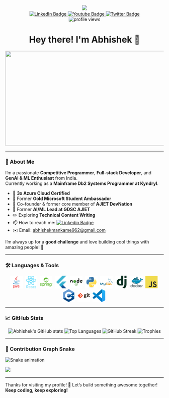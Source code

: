<div id="header" align="center">
  <img src="https://media.giphy.com/media/M9gbBd9nbDrOTu1Mqx/giphy.gif" width="100"/>
</div>

<div id="badges" align="center">
  <a href="https://www.linkedin.com/in/abhishek-mankame/">
    <img src="https://img.shields.io/badge/LinkedIn-blue?style=for-the-badge&logo=linkedin&logoColor=white" alt="LinkedIn Badge"/>
  </a>
  <a href="https://www.youtube.com/@AbhishekMankame">
    <img src="https://img.shields.io/badge/YouTube-red?style=for-the-badge&logo=youtube&logoColor=white" alt="Youtube Badge"/>
  </a>
  <a href="https://twitter.com/MankameAbhishek">
    <img src="https://img.shields.io/badge/Twitter-blue?style=for-the-badge&logo=twitter&logoColor=white" alt="Twitter Badge"/>
  </a>
</div>

<div align="center">
  <img src="https://komarev.com/ghpvc/?username=abhishek-mankame&style=flat-square&color=blue" alt="profile views"/>
</div>

<h1 align="center">
  Hey there! I'm Abhishek 👋
</h1>

<div align="center">
  <img src="https://media.giphy.com/media/dWesBcTLavkZuG35MI/giphy.gif" width="600" height="300"/>
</div>

---

### 🚀 About Me

I’m a passionate **Competitive Programmer**, **Full-stack Developer**, and **GenAI & ML Enthusiast** from India.  
Currently working as a **Mainframe Db2 Systems Programmer at Kyndryl**.

- 🥇 **3x Azure Cloud Certified**
- 🚀 Former **Gold Microsoft Student Ambassador**
- 🌟 Co-founder & former core member of **AJIET DevNation**  
- 🤖 Former **AI/ML Lead at GDSC AJIET**
- ✏️ Exploring **Technical Content Writing**
- 📫 How to reach me: [![Linkedin Badge](https://img.shields.io/badge/-Connect-blue?style=flat&logo=Linkedin&logoColor=white)](https://www.linkedin.com/in/abhishek-mankame)
- ✉️ Email: abhishekmankame962@gmail.com  

I’m always up for a **good challenge** and love building cool things with amazing people! 🎉  

---

### 🛠️ Languages & Tools

<div align="center">
  <img src="https://github.com/devicons/devicon/blob/master/icons/java/java-original-wordmark.svg" title="Java" alt="Java" width="40" height="40"/>&nbsp;
  <img src="https://github.com/devicons/devicon/blob/master/icons/react/react-original-wordmark.svg" title="React" alt="React" width="40" height="40"/>&nbsp;
  <img src="https://github.com/devicons/devicon/blob/master/icons/spring/spring-original-wordmark.svg" title="Spring" alt="Spring" width="40" height="40"/>&nbsp;
  <img src="https://github.com/devicons/devicon/blob/master/icons/flutter/flutter-original.svg" title="Flutter" alt="Flutter" width="40" height="40"/>&nbsp;
  <img src="https://github.com/devicons/devicon/blob/master/icons/nodejs/nodejs-original-wordmark.svg" title="NodeJS" alt="NodeJS" width="40" height="40"/>&nbsp;
  <img src="https://github.com/devicons/devicon/blob/master/icons/python/python-original.svg" title="Python" alt="Python" width="40" height="40"/>&nbsp;
  <img src="https://github.com/devicons/devicon/blob/master/icons/mysql/mysql-original-wordmark.svg" title="MySQL" alt="MySQL" width="40" height="40"/>&nbsp;
  <img src="https://github.com/devicons/devicon/blob/master/icons/django/django-plain.svg" title="Django" alt="Django" width="40" height="40"/>&nbsp;
  <img src="https://github.com/devicons/devicon/blob/master/icons/docker/docker-original-wordmark.svg" title="Docker" alt="Docker" width="40" height="40"/>&nbsp;
  <img src="https://github.com/devicons/devicon/blob/master/icons/javascript/javascript-original.svg" title="JavaScript" alt="JavaScript" width="40" height="40"/>&nbsp;
  <img src="https://github.com/devicons/devicon/blob/master/icons/cplusplus/cplusplus-original.svg" title="C++" alt="C++" width="40" height="40"/>&nbsp;
  <img src="https://github.com/devicons/devicon/blob/master/icons/git/git-original-wordmark.svg" title="Git" alt="Git" width="40" height="40"/>&nbsp;
  <img src="https://github.com/devicons/devicon/blob/master/icons/vscode/vscode-original.svg" title="VSCode" alt="VSCode" width="40" height="40"/>&nbsp;
</div>

---

### 📈 GitHub Stats

<p align="center">
  <img src="https://github-readme-stats.vercel.app/api?username=AbhishekMankame&show_icons=true&theme=radical" alt="Abhishek's GitHub stats" />
  <img src="https://github-readme-stats.vercel.app/api/top-langs/?username=AbhishekMankame&layout=compact&theme=radical" alt="Top Languages" />
  <img src="https://github-readme-streak-stats.herokuapp.com/?user=AbhishekMankame&theme=radical" alt="GitHub Streak" />
  <img src="https://github-profile-trophy.vercel.app/?username=AbhishekMankame&theme=radical&no-bg=true" alt="Trophies" />
</p>

---

### 🐍 Contribution Graph Snake

![Snake animation](https://github.com/AbhishekMankame/AbhishekMankame/blob/output/github-contribution-grid-snake.svg)

[![](https://visitcount.itsvg.in/api?id=AbhishekMankame&icon=7&color=9)](https://visitcount.itsvg.in)

---

Thanks for visiting my profile! 🚀 Let’s build something awesome together!  
**Keep coding, keep exploring!**

